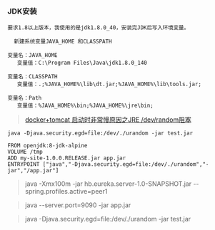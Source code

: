 ### JDK安装
```
要求1.8以上版本，我使用的是jdk1.8.0_40，安装完JDK后写入环境变量。

  新建系统变量JAVA_HOME 和CLASSPATH

变量名：JAVA_HOME
   变量值：C:\Program Files\Java\jdk1.8.0_140

变量名：CLASSPATH
   变量值：.;%JAVA_HOME%\lib\dt.jar;%JAVA_HOME%\lib\tools.jar;

变量名：Path
   变量值：%JAVA_HOME%\bin;%JAVA_HOME%\jre\bin;
```
> [docker+tomcat 启动时非常慢原因之JRE /dev/random阻塞](http://www.mamicode.com/info-detail-1964289.html)
```
java -Djava.security.egd=file:/dev/./urandom -jar test.jar

```
```
FROM openjdk:8-jdk-alpine
VOLUME /tmp
ADD my-site-1.0.0.RELEASE.jar app.jar
ENTRYPOINT ["java","-Djava.security.egd=file:/dev/./urandom","-jar","/app.jar"]
```
> java -Xmx100m  -jar hb.eureka.server-1.0-SNAPSHOT.jar --spring.profiles.active=peer1

> java  --server.port=9090 -jar app.jar

> java -Djava.security.egd=file:/dev/./urandom -jar test.jar
